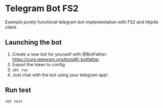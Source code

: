 # Telegram Bot FS2

Example purely functional telegram bot implementation with FS2 and http4s client.

## Launching the bot

1. Create a new bot for yourself with @BotFather: https://core.telegram.org/bots#6-botfather
2. Export the token to config
3. `sbt run`
4. Just chat with the bot using your telegram app!

## Run test

```
sbt test
```

